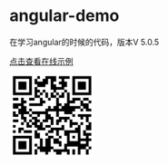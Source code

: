# angular-demo

在学习angular的时候的代码，版本V 5.0.5

[点击查看在线示例](https://shenbao.github.io/angular-demo)

<img src="./shot/QR-code.png" width="150" />



























